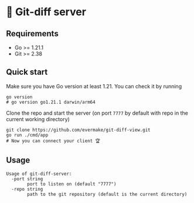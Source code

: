 # 🤖 Git-diff server

## Requirements

- Go >= 1.21.1
- Git >= 2.38

## Quick start

Make sure you have Go version at least 1.21. You can check it by running

```shell
go version
# go version go1.21.1 darwin/arm64
```

Clone the repo and start the server (on port `7777` by default with repo in the current working directory)

```shell
git clone https://github.com/evermake/git-diff-view.git
go run ./cmd/app
# Now you can connect your client 🏆
```

## Usage

```
Usage of git-diff-server:
  -port string
    	port to listen on (default "7777")
  -repo string
    	path to the git repository (default is the current directory)
```
